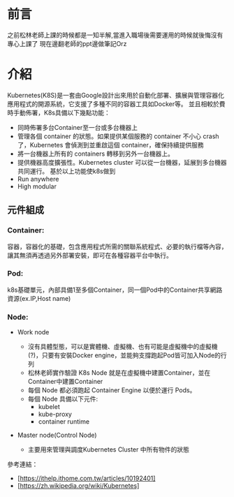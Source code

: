 # 前言 #
之前松林老師上課的時候都是一知半解,當進入職場後需要運用的時候就後悔沒有專心上課了
現在邊翻老師的ppt邊做筆記Orz

# 介紹 #

Kubernetes(K8S)是一套由Google設計出來用於自動化部署、擴展與管理容器化應用程式的開源系統，它支援了多種不同的容器工具如Docker等。
並且相較於費時手動佈署，K8s具備以下幾點功能：
* 同時佈署多台Container至一台或多台機器上
* 管理各個 container 的狀態。如果提供某個服務的 container 不小心 crash 了，Kubernetes 會偵測到並重啟這個 container，確保持續提供服務
* 將一台機器上所有的 containers 轉移到另外一台機器上。
* 提供機器高度擴張性。Kubernetes cluster 可以從一台機器，延展到多台機器共同運行。
基於以上功能使k8s做到
* Run anywhere
* High modular

## 元件組成 ##

### Container: ###
容器，容器化的基礎，包含應用程式所需的關聯系統程式、必要的執行檔等內容，讓其無須再透過另外部署安裝，即可在各種容器平台中執行。

### Pod: ###
k8s基礎單元，內部具備1至多個Container，同一個Pod中的Container共享網路資源(ex.IP,Host name)

### Node: ###
  * Work node
    - 沒有具體型態，可以是實體機、虛擬機、也有可能是虛擬機中的虛擬機(?)，只要有安裝Docker engine，並能夠支撐跑起Pod皆可加入Node的行列
    - 松林老師實作驗證 K8s Node 就是在虛擬機中建置Container，並在Container中建置Container
    - 每個 Node 都必須跑起 Container Engine 以便於運行 Pods。
    - 每個 Node 具備以下元件:
      - kubelet
      - kube-proxy
      - container runtime

  * Master node(Control Node)
    - 主要用來管理與調度Kubernetes Cluster 中所有物件的狀態


參考連結：
- [https://ithelp.ithome.com.tw/articles/10192401]
- [https://zh.wikipedia.org/wiki/Kubernetes]
